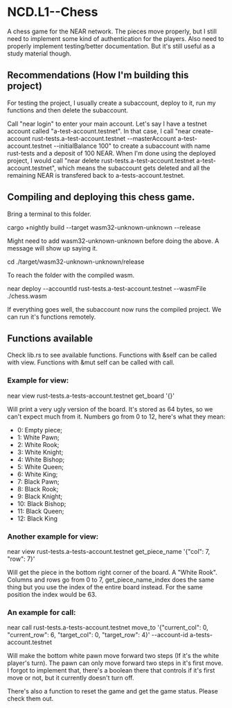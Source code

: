 # NCD.L1--Chess

A chess game for the NEAR network. The pieces move properly, but I still need to implement some kind of authentication for the players. Also need to properly implement testing/better documentation. But it's still useful as a study material though. 



## Recommendations (How I'm building this project)
For testing the project, I usually create a subaccount, deploy to it, run my functions and then delete the subaccount.

Call "near login" to enter your main account. Let's say I have a testnet account called "a-test-account.testnet". In that case, I call "near create-account rust-tests.a-test-account.testnet --masterAccount a-test-account.testnet --initialBalance 100" to create a subaccount with name rust-tests and a deposit of 100 NEAR. When I'm done using the deployed project, I would call "near delete rust-tests.a-test-account.testnet a-test-account.testnet", which means the subaccount gets deleted and all the remaining NEAR is transfered back to a-tests-account.testnet.


## Compiling and deploying this chess game.

Bring a terminal to this folder.

cargo +nightly build --target wasm32-unknown-unknown --release

Might need to add wasm32-unknown-unknown before doing the above. A message will show up saying it.

cd ./target/wasm32-unknown-unknown/release

To reach the folder with the compiled wasm.

near deploy --accountId rust-tests.a-test-account.testnet --wasmFile ./chess.wasm

If everything goes well, the subaccount now runs the compiled project. We can run it's functions remotely.

## Functions available

Check lib.rs to see available functions. Functions with &self can be called with view. Functions with &mut self can be called with call.

### Example for view:

near view rust-tests.a-tests-account.testnet get_board '{}'

Will print a very ugly version of the board. It's stored as 64 bytes, so we can't expect much from it. Numbers go from 0 to 12, here's what they mean:

 - 0: Empty piece;
 - 1: White Pawn;
 - 2: White Rook;
 - 3: White Knight;
 - 4: White Bishop;
 - 5: White Queen;
 - 6: White King;
 - 7: Black Pawn;
 - 8: Black Rook;
 - 9: Black Knight;
 - 10: Black Bishop;
 - 11: Black Queen;
 - 12: Black King

### Another example for view:

near view rust-tests.a-tests-account.testnet get_piece_name '{"col": 7, "row": 7}'

Will get the piece in the bottom right corner of the board. A "White Rook". Columns and rows go from 0 to 7, get_piece_name_index does the same thing but you use the index of the entire board instead. For the same position the index would be 63.

### An example for call:

near call rust-tests.a-tests-account.testnet move_to '{"current_col": 0, "current_row": 6, "target_col": 0, "target_row": 4}' --account-id a-tests-account.testnet

Will make the bottom white pawn move forward two steps (If it's the white player's turn). The pawn can only move forward two steps in it's first move. I forgot to implement that, there's a boolean there that controls if it's first move or not, but it currently doesn't turn off.

There's also a function to reset the game and get the game status. Please check them out.
